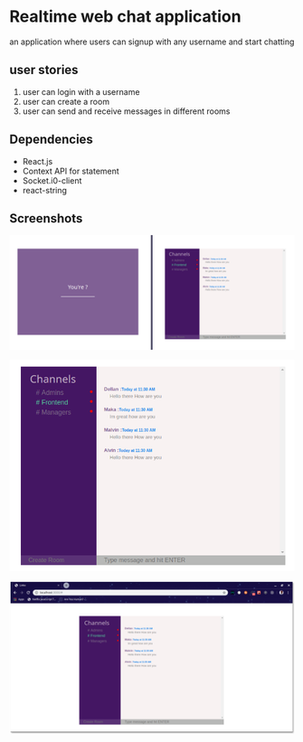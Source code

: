 
# Realtime web chat application
an application where users can signup with any username and start chatting

## user stories
1. user can login with a username
2. user can create a room
3. user can send and receive messages in different rooms


## Dependencies
- React.js
- Context API for statement
- Socket.i0-client
- react-string


## Screenshots
![shot1](screenshots/shot1.png)

![shot2](screenshots/shot2.png)

![shot3](screenshots/shot3.png)


